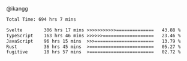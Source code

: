 @ikangg
<!--START_SECTION:waka-->

```txt
Total Time: 694 hrs 7 mins

Svelte        306 hrs 17 mins >>>>>>>>>>>==============   43.88 %
TypeScript    163 hrs 46 mins >>>>>>===================   23.46 %
JavaScript    96 hrs 15 mins  >>>======================   13.79 %
Rust          36 hrs 45 mins  >========================   05.27 %
fugitive      18 hrs 57 mins  >========================   02.72 %
```

<!--END_SECTION:waka-->
